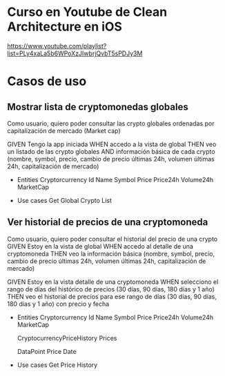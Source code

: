 # Curso en Youtube de Clean Architecture en iOS 
https://www.youtube.com/playlist?list=PLy4xaLa5b6WPoXzJIwbrjQvbT5sPDJy3M

# Casos de uso

##  Mostrar lista de cryptomonedas globales
 
Como usuario, quiero poder consultar las crypto globales ordenadas por capitalización de mercado (Market cap)

GIVEN Tengo la app iniciada
WHEN accedo a la vista de global
THEN veo un listado de las crypto globales
AND información básica de cada crypto (nombre, symbol, precio, cambio de precio últimas 24h, volumen últimas 24h, capitalización de mercado)
    
- Entities
    Cryptorcurrency
        Id
        Name
        Symbol
        Price
        Price24h
        Volume24h
        MarketCap
        
- Use cases
    Get Global Crypto List 
        

##  Ver historial de precios de una cryptomoneda

Como usuario, quiero poder consultar el historial del precio de una crypto
GIVEN Estoy en la vista de global
WHEN accedo al detalle de una cryptomoneda
THEN veo la información básica (nombre, symbol, precio, cambio de precio últimas 24h, volumen últimas 24h, capitalización de mercado)

GIVEN Estoy en la vista detalle de una cryptomoneda
WHEN selecciono el rango de días del histórico de precios (30 días, 90 días, 180 días y 1 año)
THEN veo el historial de precios para ese rango de días (30 días, 90 días, 180 días y 1 año) con precio y fecha

- Entities
    Cryptorcurrency
        Id
        Name
        Symbol
        Price
        Price24h
        Volume24h
        MarketCap
        
    CryptocurrencyPriceHistory
        Prices
     
     DataPoint
        Price
        Date
        
- Use cases
    Get Price History
